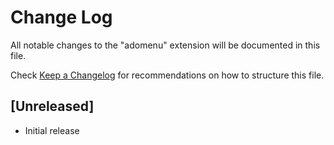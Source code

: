 # Change Log

All notable changes to the "adomenu" extension will be documented in this file.

Check [Keep a Changelog](http://keepachangelog.com/) for recommendations on how to structure this file.

## [Unreleased]

- Initial release